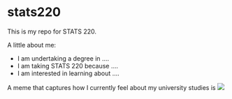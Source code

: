 # stats220

This is my repo for STATS 220. 

A little about me:

- I am undertaking a degree in ....
- I am taking STATS 220 because ....
- I am interested in learning about ....

A meme that captures how I currently feel about my university studies is 
![]([https://c.tenor.com/8druEACXtX8AAAAd/tenor.gif](https://g.us.sinaimg.cn/o0/TZYYrj4Elx08kdPxpoO40104120002ef0E010.mp4?label=gif_mp4&template=170x170.28.0&ssig=3l723RdBYA&Expires=1741047155&KID=unistore,video))
